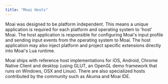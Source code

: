 ```yaml
---
title: "Moai Hosts"
---
```


Moai was designed to be platform independent. This means a unique application is required for each platform and operating system to 'host' Moai. The host application is responsible for configuring Moai's input profile and sending input events from the operating system to Moai. The host application may also inject platform and project specific extensions directly into Moai's Lua runtime.

Moai ships with reference host implementations for iOS, Android, Chrome Native Client and desktop (using GLUT, an OpenGL demo framework that runs on Windows, OSX and Linux). There are also specialized hosts contributed by the community such as Akuma and Moai IDE.
